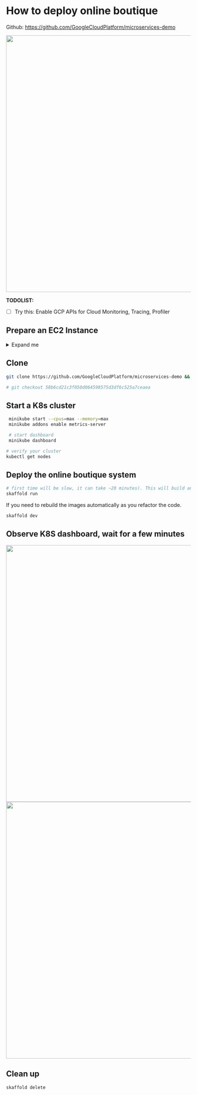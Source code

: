 # How to deploy online boutique

Github: https://github.com/GoogleCloudPlatform/microservices-demo

<img src="https://user-images.githubusercontent.com/24642166/213350396-553b812e-b6f6-49c0-96c7-94e7af03df9a.png" width=700>


**TODOLIST:**

- [ ] Try this: Enable GCP APIs for Cloud Monitoring, Tracing, Profiler

## Prepare an EC2 Instance

<details>
  <summary>Expand me</summary>
  
### Export env var
```bash
export AWS_PROFILE="aaa"
export INSTANCE_ID="i-001e25e5b4f9f7e51"
export REGION="ap-southeast-2"
```

### Change instance type

```bash
aws ec2 modify-instance-attribute --instance-id $INSTANCE_ID --region $REGION --instance-type "{\"Value\":\"t2.xlarge\"}"
```

### Start instance

```bash
aws ec2 start-instances --instance-ids $INSTANCE_ID --region $REGION
```

### Watch

```bash
watch -n 1 "aws ec2 describe-instances --region $REGION | jq .Reservations[0].Instances[0].State.Name"
```

### SSH to the instance

```bash
ssh that@instance_ip
```

</details>

## Clone

```bash
git clone https://github.com/GoogleCloudPlatform/microservices-demo && cd microservices-demo

# git checkout 58b6cd21c3f050d064598575d3df6c525a7ceaea
```

## Start a K8s cluster

```bash
 minikube start --cpus=max --memory=max
 minikube addons enable metrics-server

 # start dashboard
 minikube dashboard
```

```bash
# verify your cluster
kubectl get nodes
```

## Deploy the online boutique system

```bash
# first time will be slow, it can take ~20 minutes). This will build and deploy the application.
skaffold run
```

If you need to rebuild the images automatically as you refactor the code.

```bash
skaffold dev
```

## Observe K8S dashboard, wait for a few minutes

<img src="https://user-images.githubusercontent.com/24642166/213350396-553b812e-b6f6-49c0-96c7-94e7af03df9a.png" width=700>


<img src="" width=700>

## Clean up 
```bash
skaffold delete
```
